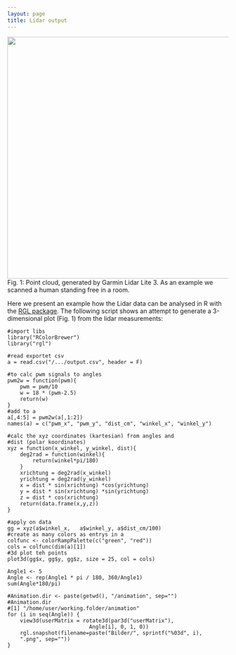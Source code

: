 ```yaml
---
layout: page
title: Lidar output
---
```


<span class="image right">
    <img style="width: 1000px; height: 550px;" src="{{ 'assets/images/animated.gif ' | absolute_url }}" alt=""/>
    Fig. 1: Point cloud, generated by Garmin Lidar Lite 3. As an example we scanned a human standing free in a room.
</span>

<p>Here we present an example how the Lidar data can be analysed in R with the <a  href="https://cran.r-projecft.org/web/packages/rgl/rgl.pdf">RGL package</a>. The following script shows an attempt to generate a 3-dimensional plot (Fig. 1) from the lidar measurements:</p>


    #import libs
    library("RColorBrewer")
    library("rgl")

    #read exportet csv
    a = read.csv("/.../output.csv", header = F)

    #to calc pwm signals to angles
    pwm2w = function(pwm){
        pwm = pwm/10
        w = 18 * (pwm-2.5)
        return(w)
    }
    #add to a
    a[,4:5] = pwm2w(a[,1:2])
    names(a) = c("pwm_x", "pwm_y", "dist_cm", "winkel_x", "winkel_y")

    #calc the xyz coordinates (kartesian) from angles and  
    #dist (polar koordinates)
    xyz = function(x_winkel, y_winkel, dist){
        deg2rad = function(winkel){
            return(winkel*pi/180)
        }
        xrichtung = deg2rad(x_winkel)
        yrichtung = deg2rad(y_winkel)
        x = dist * sin(xrichtung) *cos(yrichtung)
        y = dist * sin(xrichtung) *sin(yrichtung)
        z = dist * cos(xrichtung)
        return(data.frame(x,y,z))
    }

    #apply on data
    gg = xyz(a$winkel_x,   a$winkel_y, a$dist_cm/100)
    #create as many colors as entrys in a
    colfunc <- colorRampPalette(c("green", "red"))
    cols = colfunc(dim(a)[1])
    #3d plot teh points
    plot3d(gg$x, gg$y, gg$z, size = 25, col = cols)

    Angle1 <- 5
    Angle <- rep(Angle1 * pi / 180, 360/Angle1)
    sum(Angle*180/pi)

    #Animation.dir <- paste(getwd(), "/animation", sep="")
    #Animation.dir
    #[1] "/home/user/working.folder/animation"
    for (i in seq(Angle)) {
        view3d(userMatrix = rotate3d(par3d("userMatrix"),
                              Angle[i], 0, 1, 0))
        rgl.snapshot(filename=paste("Bilder/", sprintf("%03d", i),
        ".png", sep="")) 
    } 

